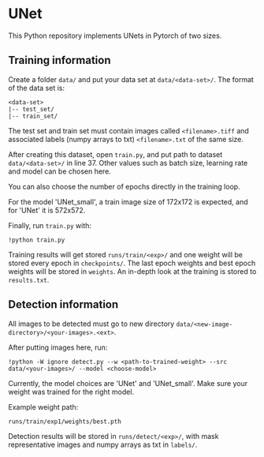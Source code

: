 # UNet

This Python repository implements UNets in Pytorch of two sizes.

## Training information

Create a folder `data/` and put your data set at `data/<data-set>/`.
The format of the data set is:
```
<data-set>
|-- test_set/
|-- train_set/
```
The test set and train set must contain images called `<filename>.tiff` and associated labels (numpy arrays to txt) `<filename>.txt` of the same size.
 
After creating this dataset, open `train.py`, and put path to dataset `data/<data-set>/` in line 37. Other values such as batch size, learning rate and model can be chosen here.

You can also choose the number of epochs directly in the training loop.

For the model 'UNet_small', a train image size of 172x172 is expected, and for 'UNet' it is 572x572.

Finally, run `train.py` with:
```
!python train.py
```

Training results will get stored `runs/train/<exp>/` and one weight will be stored every epoch in `checkpoints/`. The last epoch weights and best epoch weights will be stored in `weights`. An in-depth look at the training is stored to `results.txt`.

## Detection information

All images to be detected must go to new directory `data/<new-image-directory>/<your-images>.<ext>`.

After putting images here, run:
```
!python -W ignore detect.py --w <path-to-trained-weight> --src data/<your-images>/ --model <choose-model>
```

Currently, the model choices are 'UNet' and 'UNet_small'. Make sure your weight was trained for the right model.

Example weight path:
```
runs/train/exp1/weights/best.pth
```

Detection results will be stored in `runs/detect/<exp>/`, with mask representative images and numpy arrays as txt in `labels/`.
